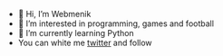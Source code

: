- 👋 Hi, I’m Webmenik
- 👀 I’m interested in programming, games and football
- 🌱 I’m currently learning Python
- You can white me [twitter](https://twitter.com/lohyomgi) and follow



<!---
Webmenik/Webmenik is a ✨ special ✨ repository because its `README.md` (this file) appears on your GitHub profile.
You can click the Preview link to take a look at your changes.
--->
